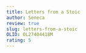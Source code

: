 ```yaml
---
title: Letters from a Stoic
author: Seneca
review: true
slug: letters-from-a-stoic
OLID: OL27404418M
rating: 5 
---
```



